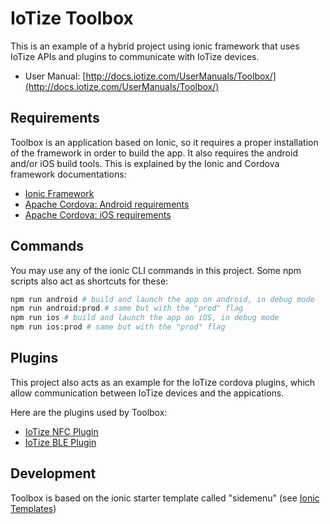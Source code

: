 # IoTize Toolbox

This is an example of a hybrid project using ionic framework that uses IoTize APIs and plugins to communicate with IoTize devices. 

- User Manual: [http://docs.iotize.com/UserManuals/Toolbox/](http://docs.iotize.com/UserManuals/Toolbox/)

## Requirements

Toolbox is an application based on Ionic, so it requires a proper installation of the framework in order to build the app. It also requires the android and/or iOS build tools. This is explained by the Ionic and Cordova framework documentations:

- [Ionic Framework](https://ionicframework.com/docs/installation/cli)
- [Apache Cordova: Android requirements](https://cordova.apache.org/docs/en/latest/guide/platforms/android/index.html#installing-the-requirements)
- [Apache Cordova: iOS requirements](https://cordova.apache.org/docs/en/latest/guide/platforms/ios/index.html#installing-the-requirements)

## Commands

You may use any of the ionic CLI commands in this project. Some npm scripts also act as shortcuts for these:

```bash
npm run android # build and launch the app on android, in debug mode
npm run android:prod # same but with the "prod" flag
npm run ios # build and launch the app on iOS, in debug mode
npm run ios:prod # same but with the "prod" flag
```

## Plugins

This project also acts as an example for the IoTize cordova plugins, which allow communication between IoTize devices and the appications.

Here are the plugins used by Toolbox:

- [IoTize NFC Plugin](https://github.com/iotize-sas/device-com-nfc.cordova)
- [IoTize BLE Plugin](https://github.com/iotize-sas/cordova-plugin-iotize-ble)

## Development

Toolbox is based on the ionic starter template called "sidemenu" (see [Ionic Templates](https://ionicframework.com/docs/v3/cli/starters.html))